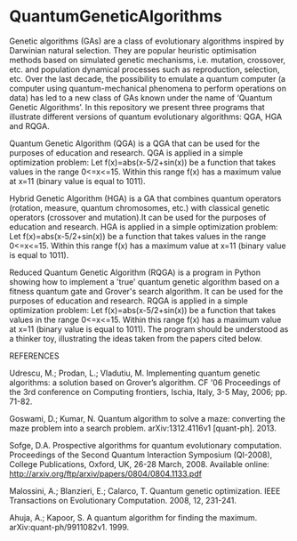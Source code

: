 # QuantumGeneticAlgorithms

Genetic algorithms (GAs) are a class of evolutionary algorithms inspired by Darwinian natural selection.  They are popular heuristic optimisation methods based on simulated genetic mechanisms, i.e. mutation, crossover, etc. and population dynamical processes such as reproduction, selection, etc. Over the last decade, the possibility to emulate a quantum computer (a computer using quantum-mechanical phenomena to perform operations on data) has led to a new class of GAs known under the name of ‘Quantum Genetic Algorithms’. In this repository we present three programs that illustrate different versions of quantum evolutionary algorithms: QGA, HGA and RQGA.

Quantum Genetic Algorithm (QGA) is a QGA that can be used for the purposes of education and research. 
QGA is applied in a simple optimization problem: Let  f(x)=abs(x-5/2+sin(x)) be a function that takes
values in the range 0<=x<=15. Within this range f(x) has a maximum value at x=11 (binary value is equal to 1011).

Hybrid Genetic Algorithm (HGA) is a GA that combines quantum operators (rotation, measure, quantum chromosomes, etc.) 
with classical genetic operators (crossover and mutation).It  can be used for the purposes of education and research.
HGA is applied in a simple optimization problem: Let  f(x)=abs(x-5/2+sin(x)) be a function that takes values in the 
range 0<=x<=15. Within this range f(x) has a maximum value at x=11 (binary value is equal to 1011).

Reduced Quantum Genetic Algorithm (RQGA) is a program in Python showing how to implement a 'true' quantum genetic algorithm
based on a fitness quantum gate and Grover's search algorithm. It  can be used for the purposes of education and research. 
RQGA is applied in a simple optimization problem: Let  f(x)=abs(x-5/2+sin(x)) be a function that takes values in the range
0<=x<=15. Within this range f(x) has a maximum value at x=11 (binary value is equal to 1011). The program should be understood as a thinker toy, illustrating the ideas taken from the papers cited below.

REFERENCES

Udrescu, M.; Prodan, L.; Vladutiu, M. Implementing  quantum genetic algorithms: a solution based on Grover’s algorithm.
CF '06 Proceedings of the 3rd conference on Computing frontiers, Ischia, Italy, 3-5 May, 2006; pp. 71-82.

Goswami, D.; Kumar, N. Quantum algorithm to solve a maze: converting the maze problem into a search problem.
arXiv:1312.4116v1 [quant-ph]. 2013.

Sofge, D.A. Prospective algorithms for quantum evolutionary computation. Proceedings of the Second Quantum Interaction
Symposium (QI-2008), College Publications, Oxford, UK, 26-28 March, 2008. Available online: http://arxiv.org/ftp/arxiv/papers/0804/0804.1133.pdf

Malossini, A.; Blanzieri, E.; Calarco, T. Quantum genetic optimization. IEEE Transactions on Evolutionary Computation.
2008, 12, 231-241.

Ahuja, A.; Kapoor, S. A quantum algorithm for finding the maximum. arXiv:quant-ph/9911082v1. 1999.
